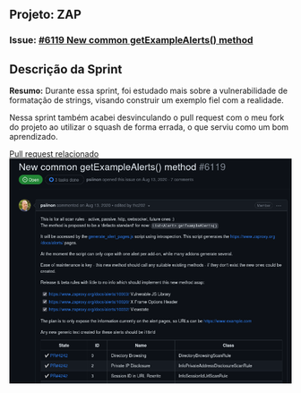 ## Projeto: ZAP 

### Issue: [#6119 New common getExampleAlerts() method](https://github.com/zaproxy/zaproxy/issues/6119)

## Descrição da Sprint

**Resumo:** Durante essa sprint, foi estudado mais sobre a vulnerabilidade de formatação de strings, visando construir um exemplo fiel com a realidade.

Nessa sprint também acabei desvinculando o pull request com o meu fork do projeto ao utilizar o squash de forma errada, o que serviu como um bom aprendizado.

[Pull request relacionado](https://github.com/zaproxy/zap-extensions/pull/4623)
![Zap: Issue 6119](../../assets/zap-issue-6119.png)